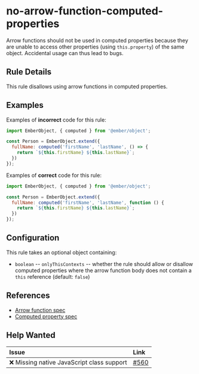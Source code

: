 # no-arrow-function-computed-properties

Arrow functions should not be used in computed properties because they are unable to access other properties (using `this.property`) of the same object. Accidental usage can thus lead to bugs.

## Rule Details

This rule disallows using arrow functions in computed properties.

## Examples

Examples of **incorrect** code for this rule:

```js
import EmberObject, { computed } from '@ember/object';

const Person = EmberObject.extend({
  fullName: computed('firstName', 'lastName', () => {
    return `${this.firstName} ${this.lastName}`;
  })
});
```

Examples of **correct** code for this rule:

```js
import EmberObject, { computed } from '@ember/object';

const Person = EmberObject.extend({
  fullName: computed('firstName', 'lastName', function () {
    return `${this.firstName} ${this.lastName}`;
  })
});
```

## Configuration

This rule takes an optional object containing:

* `boolean` -- `onlyThisContexts` -- whether the rule should allow or disallow computed properties where the arrow function body does not contain a `this` reference (default: `false`)

## References

* [Arrow function spec](https://developer.mozilla.org/en-US/docs/Web/JavaScript/Reference/Functions/Arrow_functions)
* [Computed property spec](https://api.emberjs.com/ember/release/classes/ComputedProperty)

## Help Wanted

| Issue | Link |
| :-- | :-- |
| :x: Missing native JavaScript class support | [#560](https://github.com/ember-cli/eslint-plugin-ember/issues/560) |
